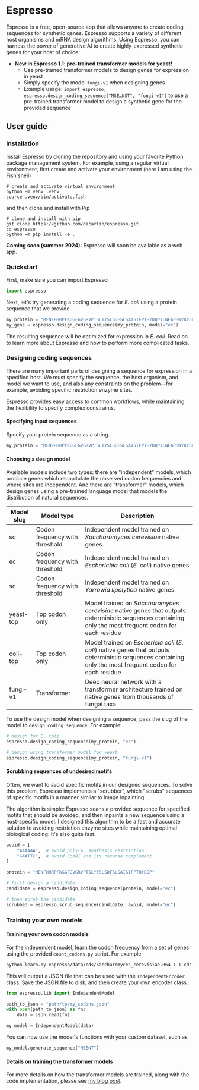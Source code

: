 # Espresso

Espresso is a free, open-source app that allows anyone to create coding sequences 
for synthetic genes. Espresso supports a variety of different host organisms and 
mRNA design algorithms. Using Espresso, you can harness the power of generative AI 
to create highly-expressed synthetic genes for your host of choice. 

- **New in Espresso 1.1: pre-trained transformer models for yeast!**
    - Use pre-trained transformer models to design genes for expression in yeast 
    - Simply specify the model `fungi-v1` when designing genes 
    - Example usage: `import espresso; espresso.design_coding_sequence("MSE…NST", "fungi-v1")` to use a pre-trained transformer model to design a synthetic gene for the provided sequence 


## User guide 

### Installation 

Install Espresso by cloning the repository and using your favorite
Python package management system. For example, using a regular virtual
environment, first create and activate your environment (here I am using 
the Fish shell)  

```shell 
# create and activate virtual environment 
python -m venv .venv 
source .venv/bin/activate.fish
```

and then clone and install with Pip

```shell 
# clone and install with pip 
git clone https://github.com/dacarlin/espresso.git
cd espresso
python -m pip install -e .  
```

**Coming soon (summer 2024):** Espresso will soon be available as a web app. 


### Quickstart 

First, make sure you can import Espresso! 

```python 
import espresso 
```

Next, let's try generating a coding sequence for _E. coli_ using a protein sequence 
that we provide 

```python
my_protein = "MENFHHRPFKGGFGVGRVPTSLYYSLSDFSLSAISIFPTHYDQPYLNEAPSWYKYSLESGLVCLYLYLIYRWITRSF"
my_gene = espresso.design_coding_sequence(my_protein, model="ec")
```

The resulting sequence will be optimized for expression in _E. coli_. Read on to learn 
more about Espresso and how to perform more complicated tasks. 

### Designing coding sequences 

There are many important parts of designing a sequence for expression in a specified host. We must specify the sequence, the host organism, and model we want to use, and also any constraints on the problem—for example, avoiding specific restriction enzyme sites. 

Espresso provides easy access to common workflows, while maintaining the flexibility to specify complex constraints. 

#### Specifying input sequences 

Specify your protein sequence as a string. 

```python 
my_protein = "MENFHHRPFKGGFGVGRVPTSLYYSLSDFSLSAISIFPTHYDQPYLNEAPSWYKYSLESGLVCLYLYLIYRWITRSF"
```

#### Choosing a design model 

Available models include two types: there are "independent" models, which produce genes which recapitulate the observed codon frequencies and where sites are independent. And there are "transformer" models, which design genes using a pre-trained language model that models the distribution of natural sequences. 

| Model slug     | Model type | Description      |
| --- | --- | ---- | 
| sc    | Codon frequency with threshold | Independent model trained on _Saccharomyces cerevisiae_ native genes  |
| ec    | Codon frequency with threshold | Independent model trained on _Escherichia coli_ (_E. coli_) native genes  |
| sc    | Codon frequency with threshold | Independent model trained on _Yarrowia lipolytica_ native genes  |
| yeast-top | Top codon only | Model trained on _Saccharomyces cerevisiae_ native genes that outputs deterministic sequences containing only the most frequent codon for each residue |
| coli-top | Top codon only | Model trained on _Eschericia coli_ (_E. coli_) native genes that outputs deterministic sequences containing only the most frequent codon for each residue |
| fungi-v1 | Transformer | Deep neural network with a transformer architecture trained on native genes from thousands of fungal taxa |

To use the design model when designing a sequence, pass the slug of the model to `design_coding_sequence`. For example: 

```python 
# design for E. coli 
espresso.design_coding_sequence(my_protein, "ec")

# design using transformer model for yeast 
espresso.design_coding_sequence(my_protein, "fungi-v1")
```

#### Scrubbing sequences of undesired motifs 

Often, we want to avoid specific motifs in our designed sequences. To solve this problem, Espresso implements a "scrubber", which "scrubs" sequences of specific motifs in a manner similar to image inpainting. 

The algorithm is simple: Espresso scans a provided sequence for specified motifs that should be avoided, and then inpaints a new sequence using a host-specific model. I designed this algorithm to be a fast and accurate solution to avoiding restriction enzyme sites while maintaining optimal biological coding. It's also quite fast. 

```python 
avoid = [
    "AAAAAA",  # avoid poly-A, synthesis restriction  
    "GAATTC",  # avoid EcoRI and its reverse complement  
]

protein = "MENFHHRPFKGGFGVGRVPTSLYYSLSDFSLSAISIFPTHYDQP"

# first design a candidate 
candidate = espresso.design_coding_sequence(protein, model="ec")

# then scrub the candidate 
scrubbed = espresso.scrub_sequence(candidate, avoid, model="ec")
```


### Training your own models 

#### Training your own codon models 

For the independent model, learn the codon frequency from a set of genes 
using the provided `count_codons.py` script. For example 

```bash 
python learn.py espresso/data/cds/Saccharomyces_cerevisiae.R64-1-1.cds.all.fa.gz	
```

This will output a JSON file that can be used with the `IndependentEncoder` class. Save the JSON file to disk, and then create your own encoder class.

```python
from espresso.lib import IndependentModel

path_to_json = "path/to/my_codons.json"
with open(path_to_json) as fn:
    data = json.read(fn)

my_model = IndependentModel(data)
```

You can now use the model's functions with your custom dataset, such as 

```python
my_model.generate_sequence("MSENT")
```


#### Details on training the transformer models 

For more details on how the transformer models are trained, along with the code implementation, please see [my blog post](https://alexcarlin.bearblog.dev/using-generative-ml-to-design-native-looking-genes-new/).
